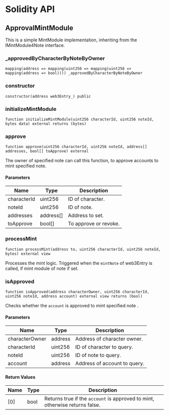 # Solidity API

## ApprovalMintModule

This is a simple MintModule implementation, inheriting from the IMintModule4Note interface.

### _approvedByCharacterByNoteByOwner

```solidity
mapping(address => mapping(uint256 => mapping(uint256 => mapping(address => bool)))) _approvedByCharacterByNoteByOwner
```

### constructor

```solidity
constructor(address web3Entry_) public
```

### initializeMintModule

```solidity
function initializeMintModule(uint256 characterId, uint256 noteId, bytes data) external returns (bytes)
```

### approve

```solidity
function approve(uint256 characterId, uint256 noteId, address[] addresses, bool[] toApprove) external
```

The owner of specified note can call this function,
to approve accounts to mint specified note.

#### Parameters

| Name | Type | Description |
| ---- | ---- | ----------- |
| characterId | uint256 | ID of character. |
| noteId | uint256 | ID of note. |
| addresses | address[] | Address to set. |
| toApprove | bool[] | To approve or revoke. |

### processMint

```solidity
function processMint(address to, uint256 characterId, uint256 noteId, bytes) external view
```

Processes the mint logic.
Triggered when the `mintNote` of web3Entry is called, if mint module of note if set.

### isApproved

```solidity
function isApproved(address characterOwner, uint256 characterId, uint256 noteId, address account) external view returns (bool)
```

Checks whether the `account` is approved to mint specified note .

#### Parameters

| Name | Type | Description |
| ---- | ---- | ----------- |
| characterOwner | address | Address of character owner. |
| characterId | uint256 | ID of character to query. |
| noteId | uint256 | ID of note to query. |
| account | address | Address of account to query. |

#### Return Values

| Name | Type | Description |
| ---- | ---- | ----------- |
| [0] | bool | Returns true if the `account` is approved to mint, otherwise returns false. |

